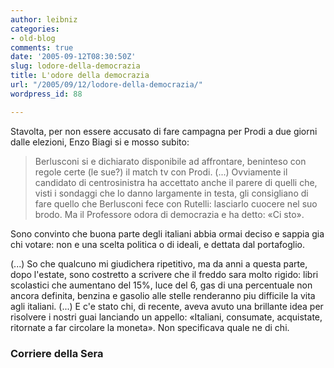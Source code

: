 ```yaml
---
author: leibniz
categories:
- old-blog
comments: true
date: '2005-09-12T08:30:50Z'
slug: lodore-della-democrazia
title: L'odore della democrazia
url: "/2005/09/12/lodore-della-democrazia/"
wordpress_id: 88

---
```

Stavolta, per non essere accusato di fare campagna per Prodi a due giorni dalle elezioni, Enzo Biagi si e mosso subito:

> Berlusconi si e dichiarato disponibile ad affrontare, beninteso con regole certe (le sue?) il match tv con Prodi. (...) Ovviamente il candidato di centrosinistra ha accettato anche il parere di quelli che, visti i sondaggi che lo danno largamente in testa, gli consigliano di fare quello che Berlusconi fece con Rutelli: lasciarlo cuocere nel suo brodo. Ma il Professore odora di democrazia e ha detto: «Ci sto».  



  Sono convinto che buona parte degli italiani abbia ormai deciso e sappia gia chi votare: non e una scelta politica o di ideali, e dettata dal portafoglio.   



(...) So che qualcuno mi giudichera ripetitivo, ma da anni a questa parte, dopo l'estate, sono costretto a scrivere che il freddo sara molto rigido:
libri scolastici  che aumentano del 15%, luce del 6, gas di una
percentuale non ancora definita, benzina e gasolio alle stelle
renderanno piu difficile la vita agli italiani. (...) E c'e stato chi,
di recente, aveva avuto una brillante idea per risolvere i nostri guai
lanciando un appello: «Italiani, consumate, acquistate, ritornate a far
circolare la moneta». Non specificava quale ne di chi.  






### Corriere della Sera  


